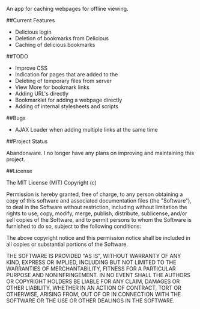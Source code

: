 An app for caching webpages for offline viewing.


##Current Features

- Delicious login
- Deletion of bookmarks from Delicious
- Caching of delicious bookmarks


##TODO

- Improve CSS
- Indication for pages that are added to the 
- Deleting of temporary files from server
- View More for bookmark links
- Adding URL's directly
- Bookmarklet for adding a webpage directly
- Adding of internal stylesheets and scripts


##Bugs

- AJAX Loader when adding multiple links at the same time


##Project Status

Abandonware. I no longer have any plans on improving and maintaining this project.


##License

The MIT License (MIT)
Copyright (c) <year> <copyright holders>
 
Permission is hereby granted, free of charge, to any person obtaining a copy of this software and associated documentation files (the "Software"), to deal in the Software without restriction, including without limitation the rights to use, copy, modify, merge, publish, distribute, sublicense, and/or sell copies of the Software, and to permit persons to whom the Software is furnished to do so, subject to the following conditions:
 
The above copyright notice and this permission notice shall be included in all copies or substantial portions of the Software.
 
THE SOFTWARE IS PROVIDED "AS IS", WITHOUT WARRANTY OF ANY KIND, EXPRESS OR IMPLIED, INCLUDING BUT NOT LIMITED TO THE WARRANTIES OF MERCHANTABILITY, FITNESS FOR A PARTICULAR PURPOSE AND NONINFRINGEMENT. IN NO EVENT SHALL THE AUTHORS OR COPYRIGHT HOLDERS BE LIABLE FOR ANY CLAIM, DAMAGES OR OTHER LIABILITY, WHETHER IN AN ACTION OF CONTRACT, TORT OR OTHERWISE, ARISING FROM, OUT OF OR IN CONNECTION WITH THE SOFTWARE OR THE USE OR OTHER DEALINGS IN THE SOFTWARE.
